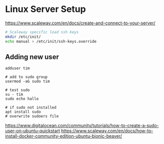# Linux Server Setup

https://www.scaleway.com/en/docs/create-and-connect-to-your-server/

```sh
# Scaleway specific load ssh keys
mkdir /etc/init/
echo manual > /etc/init/ssh-keys.override
```

## Adding new user

```
adduser tim

# add to sudo group
usermod -aG sudo tim

# test sudo
su - tim
sudo echo hallo

# if sudo not installed
apt install sudo
# overwrite sudoers file
```
https://www.digitalocean.com/community/tutorials/how-to-create-a-sudo-user-on-ubuntu-quickstart
https://www.scaleway.com/en/docs/how-to-install-docker-community-edition-ubuntu-bionic-beaver/
